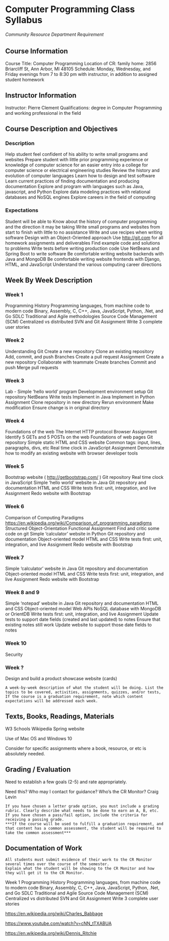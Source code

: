# Computer Programming Class Syllabus
###### Community Resource Department Requirement
## Course Information
Course Title: Computer Programming
Location of CR: family home: 2856 Briarcliff St, Ann Arbor, MI 48105
Schedule: Monday, Wednesday, and Friday evenings from 7 to 8:30 pm with instructor, in addition to assigned student homework
## Instructor Information
Instructor: Pierre Clement
Qualifications: degree in Computer Programming and working professional in the field
## Course Description and Objectives
### Description
Help student feel confident of his ability to write small programs and websites
Prepare student with little prior programming experience or knowledge of computer science for an easier entry into a college for computer science or electrical engineering studies
Review the history and evolution of computer languages
Learn how to design and test software
Learn current practices of finding documentation and producing documentation
Explore and program with languages such as Java, javascript, and Python
Explore data modeling practices with relational databases and NoSQL engines
Explore careers in the field of computing
### Expectations
Student will be able to
Know about the history of computer programming and the direction it may be taking
Write small programs and websites from start to finish with little to no assistance
Write and use recipes when writing software
Design with an Object-Oriented approach
Use http://git.com for all homework assignments and deliverables
Find example code and solutions to problems
Write tests before writing production code
Use NetBeans and Spring Boot to write software
Be comfortable writing website backends with Java and MongoDB
Be comfortable writing website frontends with Django, HTML, and JavaScript
Understand the various computing career directions
## Week By Week Description
### Week 1
Programming History
Programming languages, from machine code to modern code
Binary, Assembly, C, C++, Java, JavaScript, Python, .Net, and Go
SDLC
Traditional and Agile methodologies
Source Code Management (SCM)
Centralized vs distributed
SVN and Git
Assignment
Write 3 complete user stories
### Week 2
Understanding Git
Create a new repository
Clone an existing repository
Add, commit, and push
Branches
Create a pull request
Assignment
Create a new repository
Collaborate with teammate
Create branches
Commit and push
Merge pull requests
### Week 3
Lab - Simple ‘hello world’ program
Development environment setup
Git repository
NetBeans
Write tests
Implement in Java
Implement in Python
Assignment
Clone repository in new directory
Rerun environment
Make modification
Ensure change is in original directory
### Week 4
Foundations of the web
The Internet
HTTP protocol
Browser
Assignment
Identify 5 GETs and 5 POSTs on the web
Foundations of web pages
Git repository
Simple static HTML and CSS website
Common tags: input, lines, paragraphs, divs, etc
Real time clock in JavaScript
Assignment
Demonstrate how to modify an existing website with browser developer tools
### Week 5
Bootstrap website ( http://getbootstrap.com/ )
Git repository
Real time clock in JavaScript
Simple ‘hello world’ website in Java
Git repository and documentation
HTML and CSS
Write tests first: unit, integration, and live
Assignment
Redo website with Bootstrap
### Week 6
Comparison of Computing Paradigms
https://en.wikipedia.org/wiki/Comparison_of_programming_paradigms 
Structured
Object-Orientation
Functional
Assignment 
Find and critic some code on git
Simple ‘calculator’ website in Python
Git repository and documentation
Object-oriented model
HTML and CSS
Write tests first: unit, integration, and live
Assignment
Redo website with Bootstrap
### Week 7
Simple ‘calculator’ website in Java
Git repository and documentation
Object-oriented model
HTML and CSS
Write tests first: unit, integration, and live
Assignment
Redo website with Bootstrap
### Week 8 and 9
Simple ‘notepad’ website in Java
Git repository and documentation
HTML and CSS
Object-oriented model
Web APIs
NoSQL database with MongoDB or OrientDB
Write tests first: unit, integration, and live
Assignment
Update tests to support date fields (created and last updated) to notes
Ensure that existing notes still work
Update website to support those date fields to notes

### Week 10
Security
### Week ?
Design and build a product showcase website (cards)

    A week-by-week description of what the student will be doing. List the topics to be covered, activities, assignments, quizzes, and/or tests, If the course is a graduation requirement, note which content expectations will be addressed each week.

## Texts, Books, Readings, Materials
W3 Schools
Wikipedia
Spring website

Use of Mac OS and Windows 10

Consider for specific assignments where a book, resource, or etc is absolutely needed.

## Grading / Evaluation
Need to establish a few goals (2-5) and rate appropriately.

Need this?
Who may I contact for guidance?
Who’s the CR Monitor? Craig Levin


    If you have chosen a letter grade option, you must include a grading rubric. Clearly describe what needs to be done to earn an A, B, etc.
    If you have chosen a pass/fail option, include the criteria for receiving a passing grade.
    ***If the course will be used to fulfill a graduation requirement, and that content has a common assessment, the student will be required to take the common assessment***

## Documentation of Work

    All students must submit evidence of their work to the CR Monitor several times over the course of the semester.
    Explain what the student will be showing to the CR Monitor and how they will get it to the CR Monitor.





















Week 1
Programming History
Programming languages, from machine code to modern code
Binary, Assembly, C, C++, Java, JavaScript, Python, .Net, and Go
SDLC
Traditional and Agile
Source Code Management (SCM)
Centralized vs distributed
SVN and Git
Assignment
Write 3 complete user stories







https://en.wikipedia.org/wiki/Charles_Babbage

https://www.youtube.com/watch?v=cNN_tTXABUA

https://en.wikipedia.org/wiki/Dennis_Ritchie



